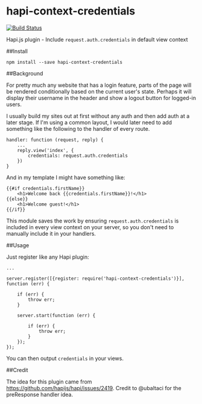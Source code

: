 # hapi-context-credentials

[![Build Status](https://travis-ci.org/mtharrison/hapi-context-credentials.svg)](https://travis-ci.org/mtharrison/hapi-context-credentials)

Hapi.js plugin - Include `request.auth.credentials` in default view context 

##Install

`npm install --save hapi-context-credentials`

##Background

For pretty much any website that has a login feature, parts of the page will be rendered conditionally based on the current user's state. Perhaps it will display their username in the header and show a logout button for logged-in users.

I usually build my sites out at first without any auth and then add auth at a later stage. If I'm using a common layout, I would later need to add something like the following to the handler of every route.

    handler: function (request, reply) {
        ...
        reply.view('index', {
            credentials: request.auth.credentials
        })
    }
  
And in my template I might have something like:

    {{#if credentials.firstName}}
        <h1>Welcome back {{credentials.firstName}}!</h1>
    {{else}}
        <h1>Welcome guest!</h1>
    {{/if}}

This module saves the work by ensuring `request.auth.credentials` is included in every view context on your server, so you don't need to manually include it in your handlers.

##Usage

Just register like any Hapi plugin:

    ...

    server.register([{register: require('hapi-context-credentials')}], function (err) {
        
        if (err) {
            throw err;
        }
        
        server.start(function (err) {

            if (err) {
                throw err;
            }
        });
    });
    
You can then output `credentials` in your views. 

##Credit

The idea for this plugin came from https://github.com/hapijs/hapi/issues/2419. Credit to @ubaltaci for the preResponse handler idea.
